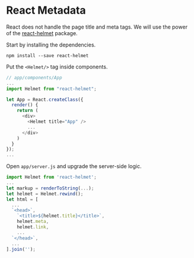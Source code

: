 # React Metadata

React does not handle the page title and meta tags. We will use the power of the [react-helmet](https://github.com/nfl/react-helmet) package.

Start by installing the dependencies.

```
npm install --save react-helmet
```

Put the `<Helmet/>` tag inside components.

```js
// app/components/App
...
import Helmet from "react-helmet";

let App = React.createClass({
  render() {
    return (
      <div>
        <Helmet title="App" />
        ...
      </div>
    )
  }
});
...
```

Open `app/server.js` and upgrade the server-side logic.

```js
import Helmet from 'react-helmet';
...
let markup = renderToString(...);
let helmet = Helmet.rewind();
let html = [
  ...
  `<head>`,
    `<title>${helmet.title}</title>`,
    helmet.meta,
    helmet.link,
    ...
  `</head>`,
  ...
].join('');
```
